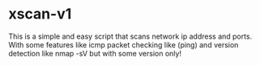 # xscan-v1
This is a simple and easy script that scans network ip address and ports.
With some features like icmp packet checking like (ping) and version detection like nmap -sV but with some version only!
